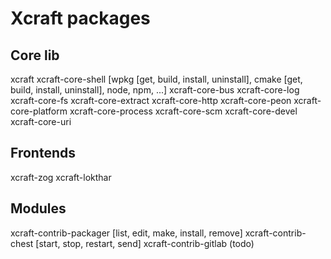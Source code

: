 # Xcraft packages

## Core lib

xcraft
xcraft-core-shell [wpkg [get, build, install, uninstall], cmake [get, build, install, uninstall], node, npm, ...]
xcraft-core-bus
xcraft-core-log
xcraft-core-fs
xcraft-core-extract
xcraft-core-http
xcraft-core-peon
xcraft-core-platform
xcraft-core-process
xcraft-core-scm
xcraft-core-devel
xcraft-core-uri


## Frontends
xcraft-zog
xcraft-lokthar


## Modules
xcraft-contrib-packager [list, edit, make, install, remove]
xcraft-contrib-chest [start, stop, restart, send]
xcraft-contrib-gitlab (todo)
